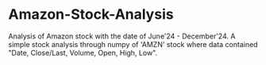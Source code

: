 # Amazon-Stock-Analysis
Analysis of Amazon stock with the date of June'24 - December'24.
A simple stock analysis through numpy of 'AMZN' stock where data contained "Date, Close/Last, Volume, Open, High, Low". 
